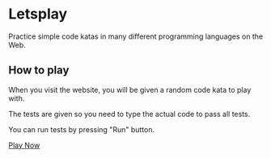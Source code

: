 # Letsplay

Practice simple code katas in many different programming languages on the Web.

## How to play

When you visit the website, you will be given a random code kata to play with.

The tests are given so you need to type the actual code to pass all tests.

You can run tests by pressing "Run" button.

[Play Now](http://play.ducksan.co.nz)
